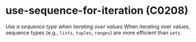 # use-sequence-for-iteration (C0208)

*Use a sequence type when iterating over values* When iterating over
values, sequence types (e.g., `lists`, `tuples`, `ranges`) are more
efficient than `sets`.
